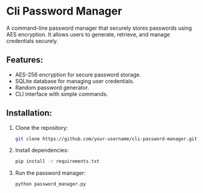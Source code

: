 # Cli Password Manager

A command-line password manager that securely stores passwords using AES encryption. It allows users to generate, retrieve, and manage credentials securely.

## Features:
- AES-256 encryption for secure password storage.
- SQLite database for managing user credentials.
- Random password generator.
- CLI interface with simple commands.

## Installation:
1. Clone the repository:
   ```bash
   git clone https://github.com/your-username/cli-password-manager.git
   ```
2. Install dependencies:
   ```bash
   pip install -r requirements.txt
   ```
3. Run the password manager:
   ```bash
   python password_manager.py
   ```